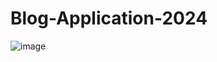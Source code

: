 # Blog-Application-2024
![image](https://github.com/aryan1856/Blog-Application-2024/assets/86780637/c755bac1-a818-4770-9a4b-14e6f86a0071)
